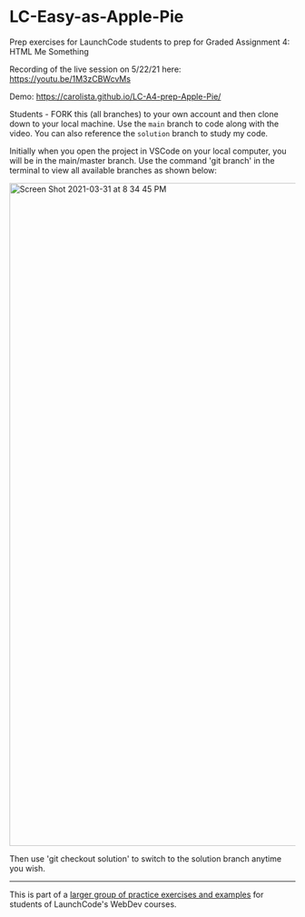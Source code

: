 # LC-Easy-as-Apple-Pie
Prep exercises for LaunchCode students to prep for Graded Assignment 4: HTML Me Something

Recording of the live session on 5/22/21 here: https://youtu.be/1M3zCBWcvMs

Demo: https://carolista.github.io/LC-A4-prep-Apple-Pie/

Students - FORK this (all branches) to your own account and then clone down to your local machine. Use the `main` branch to code along with the video. You can also reference the `solution` branch to study my code.

Initially when you open the project in VSCode on your local computer, you will be in the main/master branch. Use the command 'git branch' in the terminal to view all available branches as shown below:

<img width="1167" alt="Screen Shot 2021-03-31 at 8 34 45 PM" src="https://user-images.githubusercontent.com/55961845/113317047-98d8d000-92d4-11eb-9f31-58fd11865f7e.png">

Then use 'git checkout solution' to switch to the solution branch anytime you wish.

---

This is part of a [larger group of practice exercises and examples](https://carolista.github.io/student-resources/) for students of LaunchCode's WebDev courses.
